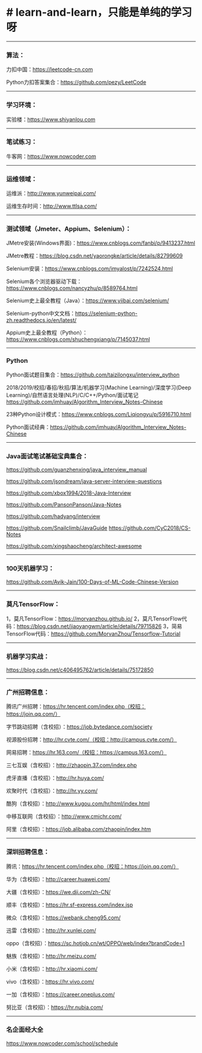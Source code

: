 # # learn-and-learn，只能是单纯的学习呀

------
### 算法：

力扣中国：https://leetcode-cn.com

Python力扣答案集合：https://github.com/pezy/LeetCode

------

### 学习环境：

实验楼：https://www.shiyanlou.com

------

### 笔试练习：

牛客网：https://www.nowcoder.com

------

### 运维领域：

运维派：http://www.yunweipai.com/

运维生存时间：http://www.ttlsa.com/

------

### 测试领域（Jmeter、Appium、Selenium）：

JMetre安装(Windows界面)：https://www.cnblogs.com/fanbi/p/9413237.html

JMetre教程：https://blog.csdn.net/yaorongke/article/details/82799609

Selenium安装：https://www.cnblogs.com/imyalost/p/7242524.html

Selenium各个浏览器驱动下载：https://www.cnblogs.com/nancyzhu/p/8589764.html

Selenium史上最全教程（Java）：https://www.yiibai.com/selenium/

Selenium-python中文文档：https://selenium-python-zh.readthedocs.io/en/latest/

Appium史上最全教程（Python）：https://www.cnblogs.com/shuchengxiang/p/7145037.html

------

### Python

Python面试题目集合：https://github.com/taizilongxu/interview_python

2018/2019/校招/春招/秋招/算法/机器学习(Machine Learning)/深度学习(Deep Learning)/自然语言处理(NLP)/C/C++/Python/面试笔记
https://github.com/imhuay/Algorithm_Interview_Notes-Chinese

23种Python设计模式：https://www.cnblogs.com/Liqiongyu/p/5916710.html

Python面试经典：https://github.com/imhuay/Algorithm_Interview_Notes-Chinese

------

### Java面试笔试基础宝典集合：

<i class="icon-share"></i> https://github.com/guanzhenxing/java_interview_manual

<i class="icon-share"></i> https://github.com/jsondream/java-server-interview-questions

<i class="icon-share"></i> https://github.com/xbox1994/2018-Java-Interview

<i class="icon-share"></i> https://github.com/PansonPanson/Java-Notes

<i class="icon-share"></i> https://github.com/hadyang/interview

<i class="icon-share"></i> https://github.com/Snailclimb/JavaGuide
<i class="icon-share"></i> https://github.com/CyC2018/CS-Notes

<i class="icon-share"></i> https://github.com/xingshaocheng/architect-awesome

------

### 100天机器学习：

https://github.com/Avik-Jain/100-Days-of-ML-Code-Chinese-Version

------
### 莫凡TensorFlow：

1，莫凡TensorFlow：https://morvanzhou.github.io/
2，莫凡TensorFlow代码：https://blog.csdn.net/jiaoyangwm/article/details/79715826
3，简易TensorFlow代码：https://github.com/MorvanZhou/Tensorflow-Tutorial

-------

### 机器学习实战：
https://blog.csdn.net/c406495762/article/details/75172850


_______

### 广州招聘信息：

腾讯广州招聘：https://hr.tencent.com/index.php（校招：https://join.qq.com/）

字节跳动招聘（含校招）：https://job.bytedance.com/society

视源股份招聘：http://hr.cvte.com/（校招：http://campus.cvte.com/）

网易招聘：https://hr.163.com/（校招：https://campus.163.com/）

三七互娱（含校招）：http://zhaopin.37.com/index.php

虎牙直播（含校招）：http://hr.huya.com/

欢聚时代（含校招）：http://hr.yy.com/

酷狗（含校招）：http://www.kugou.com/hr/html/index.html

中移互联网（含校招）：http://www.cmichr.com/

阿里（含校招）：https://job.alibaba.com/zhaopin/index.htm

-------

### 深圳招聘信息：

腾讯：https://hr.tencent.com/index.php（校招：https://join.qq.com/）

华为（含校招）：http://career.huawei.com/

大疆（含校招）：https://we.dji.com/zh-CN/

顺丰（含校招）：https://hr.sf-express.com/index.jsp

微众（含校招）：https://webank.cheng95.com/

迅雷（含校招）：http://hr.xunlei.com/

oppo（含校招）：https://sc.hotjob.cn/wt/OPPO/web/index?brandCode=1

魅族（含校招）：http://hr.meizu.com/

小米（含校招）：http://hr.xiaomi.com/

vivo（含校招）：https://hr.vivo.com/

一加（含校招）：https://career.oneplus.com/

努比亚（含校招）：https://hr.nubia.com/

--------

### 名企面经大全

https://www.nowcoder.com/school/schedule